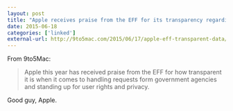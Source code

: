 ```yaml
---
layout: post
title: "Apple receives praise from the EFF for its transparency regarding user data"
date: 2015-06-18
categories: ['linked']
external-url: http://9to5mac.com/2015/06/17/apple-eff-transparent-data/
---
```

From 9to5Mac:

> Apple this year has received praise from the EFF for how transparent it is when it comes to handling requests form government agencies and standing up for user rights and privacy.

Good guy, Apple. 